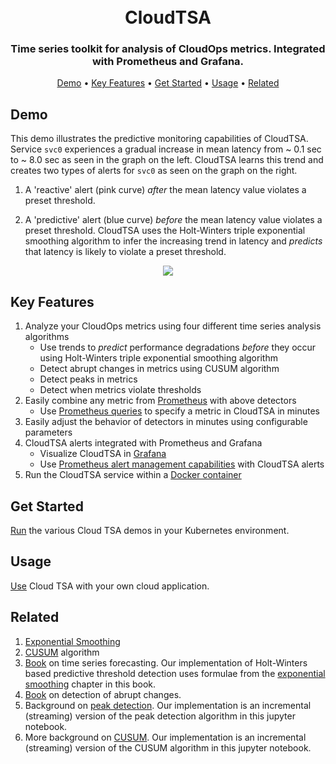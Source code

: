 <h1 align="center">
  <br>
  CloudTSA
  <br>
</h1>

<h3 align="center">Time series toolkit for analysis of CloudOps metrics. Integrated with Prometheus and Grafana.</h3>

<p align="center">
  <a href="#demo">Demo</a> •
  <a href="#key-features">Key Features</a> •
  <a href="#get-started">Get Started</a> •
  <a href="#usage">Usage</a> •
  <a href="#related">Related</a>
</p>

## Demo
This demo illustrates the predictive monitoring capabilities of CloudTSA.
Service `svc0` experiences a gradual increase in mean latency from ~ 0.1 sec to ~ 8.0 sec as seen in the graph on the left. CloudTSA learns this trend and creates two types of alerts for `svc0` as seen on the graph on the right.

  1. A 'reactive' alert (pink curve) *after* the mean latency value violates a preset threshold.

  2. A 'predictive' alert (blue curve) *before* the mean latency value violates a preset threshold. CloudTSA uses the Holt-Winters triple exponential smoothing algorithm to infer the increasing trend in latency and *predicts* that latency is likely to violate a preset threshold.

  <p align="center">
    <img src="https://raw.github.ibm.com/istio-research/iter8-docs/master/cloudtsa/gif/gradual_latency.gif?token=AAAw2O5YhTlaxwF1B9WwgtCYkD__7kHHks5cWe2TwA%3D%3D">
  </p>

## Key Features

1. Analyze your CloudOps metrics using four different time series analysis algorithms
    * Use trends to *predict* performance degradations *before* they occur using Holt-Winters triple exponential smoothing algorithm
    * Detect abrupt changes in metrics using CUSUM algorithm
    * Detect peaks in metrics
    * Detect when metrics violate thresholds
2. Easily combine any metric from [Prometheus](https://prometheus.io) with above detectors
    * Use [Prometheus queries](https://prometheus.io/docs/prometheus/latest/querying/basics/) to specify a metric in CloudTSA in minutes
3. Easily adjust the behavior of detectors in minutes using configurable parameters
4. CloudTSA alerts integrated with Prometheus and Grafana
    * Visualize CloudTSA in [Grafana](https://grafana.com)
    * Use [Prometheus alert management capabilities](https://prometheus.io/docs/alerting/alertmanager/) with CloudTSA alerts
5. Run the CloudTSA service within a [Docker container](https://www.docker.com)

## Get Started
[Run](./docs/getstarted.md) the various Cloud TSA demos in your Kubernetes environment.

## Usage
[Use](./docs/yourapp.md) Cloud TSA with your own cloud application.

## Related
1. [Exponential Smoothing](https://en.wikipedia.org/wiki/Exponential_smoothing)
2. [CUSUM](https://en.wikipedia.org/wiki/CUSUM) algorithm
3. [Book](https://otexts.com/fpp2/) on time series forecasting. Our implementation of Holt-Winters based predictive threshold detection uses formulae from the [exponential smoothing](https://otexts.com/fpp2/expsmooth.html) chapter in this book.
4. [Book](http://people.irisa.fr/Michele.Basseville/kniga/kniga.pdf) on detection of abrupt changes.
5. Background on [peak detection](https://nbviewer.jupyter.org/github/demotu/BMC/blob/master/notebooks/DetectPeaks.ipynb). Our implementation is an incremental (streaming) version of the peak detection algorithm in this jupyter notebook.
6. More background on [CUSUM](https://nbviewer.jupyter.org/github/demotu/BMC/blob/master/notebooks/DetectCUSUM.ipynb). Our implementation is an incremental (streaming) version of the CUSUM algorithm in this jupyter notebook.
